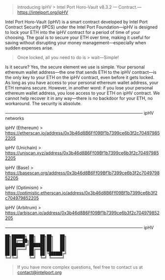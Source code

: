 > Introducing ipHV > Intel Port Horo-Vault v8.3.2 — Contract.—https://intelport.org/ipHV

Intel Port Horo-Vault (ipHV) is a smart contract developed by Intel Port Contract Security (IPCS) under the Intel Port Foundation—ipHV is designed to lock your ETH into the ipHV contract for a period of time of your choosing. The goal is to secure your ETH over time, making it useful for saving without disrupting your money management—especially when sudden expenses arise.

> Once locked, all you need to do is > wait—Simple!

Is it secure? Yes, the secure element we use is simple. Your personal ethereum wallet address—the one that sends ETH to the ipHV contract—is the only key to your ETH on the ipHV contract, even before it gets locked. As long as you have access to your personal ethereum wallet address, your ETH remains secure. However, in another word: if you lose your personal ethereum wallet address, you lose access to your ETH on ipHV contract.
We cannot help recover it in any way—there is no backdoor for your ETH, no workaround. The security is absolute.

 ———————————————————————————————— ipHV networks

ipHV (Ethereum)  > https://etherscan.io/address/0x3b46d8B6Ff09Bf1b7399ce6b3f2c704979852205

ipHV (Unichain)  > https://uniscan.xyz/address/0x3b46d8B6Ff09Bf1b7399ce6b3f2c704979852205

ipHV (Base)      > https://basescan.org/address/0x3b46d8B6Ff09Bf1b7399ce6b3f2c704979852205

ipHV (Optimism)  > https://optimistic.etherscan.io/address/0x3b46d8B6Ff09Bf1b7399ce6b3f2c704979852205

ipHV (Arbitrum)  > https://arbiscan.io/address/0x3b46d8B6Ff09Bf1b7399ce6b3f2c704979852205

 ———————————————————————————————— ipHV

    ██╗██████╗ ██╗  ██╗██╗   ██╗
    ██║██╔══██╗██║  ██║██║   ██║
    ██║██████╔╝███████║██║   ██║
    ██║██╔═══╝ ██╔══██║██║   ██║
    ██║██║     ██║  ██║╚██████╔╝   
    ╚═╝╚═╝     ╚═╝  ╚═╝ ╚═════╝  

> If you have more complex questions, feel free to contact us at <contact@intelport.org>
